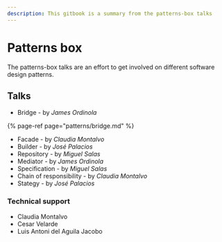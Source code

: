 ```yaml
---
description: This gitbook is a summary from the patterns-box talks
---
```


# Patterns box

The patterns-box talks are an effort to get involved on different software design patterns.

## Talks

* Bridge - by _James Ordinola_

{% page-ref page="patterns/bridge.md" %}

* Facade - by _Claudia Montalvo_
* Builder - by _José Palacios_
* Repository - by _Miguel Salas_
* Mediator - by _James Ordinola_
* Specification - by _Miguel Salas_
* Chain of responsibility - by _Claudia Montalvo_
* Stategy - by _José Palacios_

### Technical support

* Claudia Montalvo
* Cesar Velarde
* Luis Antoni del Aguila Jacobo

